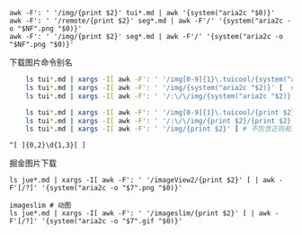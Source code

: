 


    awk -F': ' '/img/{print $2}' tui*.md | awk '{system("aria2c "$0)}'
    awk -F': ' '/remote/{print $2}' seg*.md | awk -F'/' '{system("aria2c -o "$NF".png "$0)}'
    awk -F': ' '/img/{print $2}' seg*.md | awk -F'/' '{system("aria2c -o "$NF".png "$0)}'

下载图片命令别名

```sh
    ls tui*.md | xargs -I[ awk -F': ' '/img[0-9]{1}\.tuicool/{system("aria2c "$2)}' [ # 正则无效
    ls tui*.md | xargs -I[ awk -F': ' '/img/{system("aria2c "$2)}' [  # 正则无效
    ls tui*.md | xargs -I[ awk -F': ' '/:\/\/img/{system("aria2c "$2)}' [  # 正则有效

    ls tui*.md | xargs -I[ awk -F': ' '/img[0-9]{1}\.tuicool/{print $2}' [ # 这种正则无效
    ls tui*.md | xargs -I[ awk -F': ' '/:\/\/img/{print $2}/{print $2}' [  # 这种正则可以
    ls tui*.md | xargs -I[ awk -F': ' '/img/{print $2}' [ # 不包含正则有效
```

    ^[ ]{0,2}\d{1,3}[ ]


掘金图片下载 

    ls jue*.md | xargs -I[ awk -F': ' '/imageView2/{print $2}' [ | awk -F'[/?]' '{system("aria2c -o "$7".png "$0)}'
    
    imageslim # 动图  
    ls jue*.md | xargs -I[ awk -F': ' '/imageslim/{print $2}' [ | awk -F'[/?]' '{system("aria2c -o "$7".gif "$0)}'
